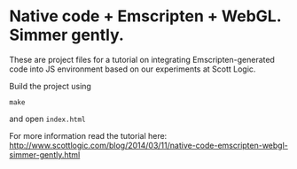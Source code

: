 Native code + Emscripten + WebGL. Simmer gently.
===============================

These are project files for a tutorial on integrating Emscripten-generated code into JS environment based on our experiments at Scott Logic.

Build the project using

    make
            
and open `index.html`

For more information read the tutorial here: http://www.scottlogic.com/blog/2014/03/11/native-code-emscripten-webgl-simmer-gently.html
